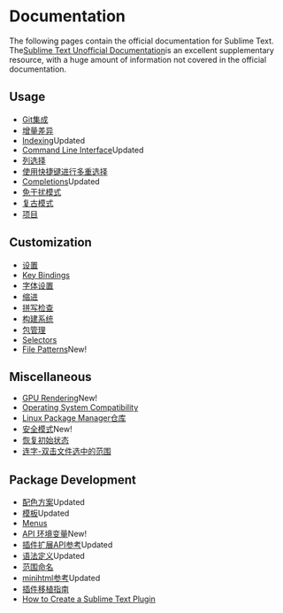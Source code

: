 # Documentation

The following pages contain the official documentation for Sublime Text. The[Sublime Text Unofficial Documentation](https://docs.sublimetext.io/)is an excellent supplementary resource, with a huge amount of information not covered in the official documentation.

## Usage

*   [Git集成](git_integration)
*   [增量差异](incremental_diff)
*   [Indexing](indexing)Updated
*   [Command Line Interface](command_line)Updated
*   [列选择](column_selection)
*   [使用快捷键进行多重选择](multiple_selection_with_the_keyboard)
*   [Completions](completions)Updated
*   [免干扰模式](distraction_free)
*   [复古模式](vintage)
*   [项目](projects)

## Customization

*   [设置](settings)
*   [Key Bindings](key_bindings)
*   [字体设置](font)
*   [缩进](indentation)
*   [拼写检查](spell_checking)
*   [构建系统](build_systems)
*   [包管理](packages)
*   [Selectors](selectors)
*   [File Patterns](file_patterns)New!

## Miscellaneous

*   [GPU Rendering](gpu_rendering)New!
*   [Operating System Compatibility](os_compatibility)
*   [Linux Package Manager仓库](linux_repositories)
*   [安全模式](safe_mode)New!
*   [恢复初始状态](revert)
*   [连字-双击文件选中的范围](ligatures)

## Package Development

*   [配色方案](color_schemes)Updated
*   [模板](themes)Updated
*   [Menus](menus)
*   [API 环境变量](api_environments)New!
*   [插件扩展API参考](api_reference)Updated
*   [语法定义](syntax)Updated
*   [范围命名](scope_naming)
*   [minihtml参考](minihtml)Updated
*   [插件移植指南](porting_guide)
*   [How to Create a Sublime Text Plugin](http://net.tutsplus.com/tutorials/python-tutorials/how-to-create-a-sublime-text-2-plugin/)
